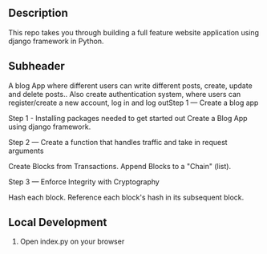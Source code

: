 ## Description

This repo takes you through building a full feature website application using django framework in Python.

## Subheader
A blog App where different users can write different posts, create, update and delete posts.. Also create authentication system, where users can register/create a new account, log in and log outStep 1 — Create a blog app

Step 1 - Installing packages needed to get started out 
Create a Blog App using django framework.

Step 2 — Create a function that handles traffic and take in request arguments

Create Blocks from Transactions.
Append Blocks to a "Chain" (list).

Step 3 — Enforce Integrity with Cryptography

Hash each block.
Reference each block's hash in its subsequent block.

## Local Development

1. Open index.py on your browser
